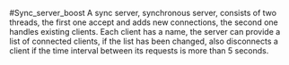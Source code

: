 #Sync_server_boost
A sync server, synchronous server, consists of two threads, the first one accept and adds new connections, the second one handles existing clients. Each client has a name, the server can provide a list of connected clients, if the list has been changed, also disconnects a client if the time interval between its requests is more than 5 seconds.
